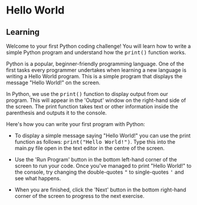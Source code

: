 <style>
code, pre {
  font-size: 0.9rem;
}
</style>

# Hello World

## Learning
Welcome to your first Python coding challenge! You will learn how to write a simple Python program and understand how the ```print()``` function works.

Python is a popular, beginner-friendly programming language. One of the first tasks every programmer undertakes when learning a new language is writing a Hello World program. This is a simple program that displays the message "Hello World!" on the screen.

In Python, we use the ```print()``` function to display output from our program. This will appear in the 'Output' window on the right-hand side of the screen. The print function takes text or other information inside the parenthesis and outputs it to the console.

Here's how you can write your first program with Python:

- To display a simple message saying "Hello World!" you can use the print function as follows: ```print("Hello World!")```. Type this into the main.py file open in the text editor in the centre of the screen.

- Use the 'Run Program' button in the bottom left-hand corner of the screen to run your code. Once you've managed to print "Hello World!" to the console, try changing the double-quotes ```"``` to single-quotes ```'``` and see what happens.

- When you are finished, click the 'Next' button in the bottom right-hand corner of the screen to progress to the next exercise.